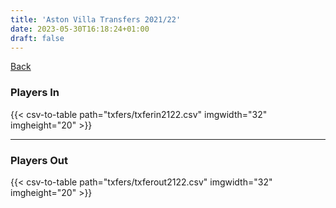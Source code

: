 ```yaml
---
title: 'Aston Villa Transfers 2021/22'
date: 2023-05-30T16:18:24+01:00
draft: false
---
```



[Back](/transfers/)

### Players In

{{< csv-to-table path="txfers/txferin2122.csv" imgwidth="32" imgheight="20" >}}

---

### Players Out

{{< csv-to-table path="txfers/txferout2122.csv" imgwidth="32" imgheight="20" >}}
